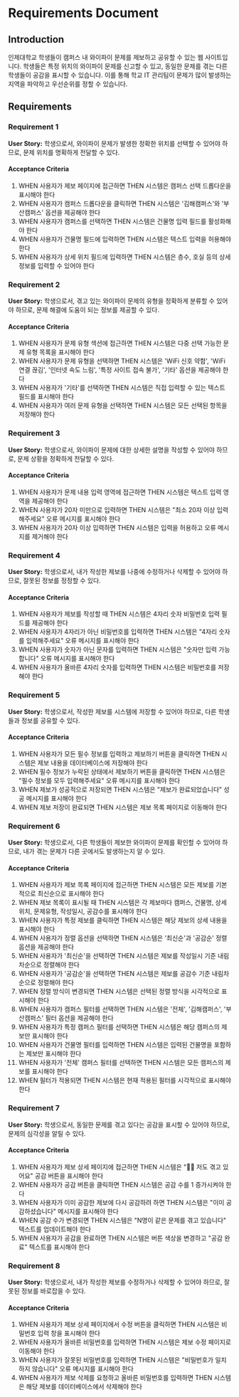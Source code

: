 # Requirements Document

## Introduction

인제대학교 학생들이 캠퍼스 내 와이파이 문제를 제보하고 공유할 수 있는 웹 사이트입니다. 학생들은 특정 위치의 와이파이 문제를 신고할 수 있고, 동일한 문제를 겪는 다른 학생들이 공감을 표시할 수 있습니다. 이를 통해 학교 IT 관리팀이 문제가 많이 발생하는 지역을 파악하고 우선순위를 정할 수 있습니다.

## Requirements

### Requirement 1

**User Story:** 학생으로서, 와이파이 문제가 발생한 정확한 위치를 선택할 수 있어야 하므로, 문제 위치를 명확하게 전달할 수 있다.

#### Acceptance Criteria

1. WHEN 사용자가 제보 페이지에 접근하면 THEN 시스템은 캠퍼스 선택 드롭다운을 표시해야 한다
2. WHEN 사용자가 캠퍼스 드롭다운을 클릭하면 THEN 시스템은 '김해캠퍼스'와 '부산캠퍼스' 옵션을 제공해야 한다
3. WHEN 사용자가 캠퍼스를 선택하면 THEN 시스템은 건물명 입력 필드를 활성화해야 한다
4. WHEN 사용자가 건물명 필드에 입력하면 THEN 시스템은 텍스트 입력을 허용해야 한다
5. WHEN 사용자가 상세 위치 필드에 입력하면 THEN 시스템은 층수, 호실 등의 상세 정보를 입력할 수 있어야 한다

### Requirement 2

**User Story:** 학생으로서, 겪고 있는 와이파이 문제의 유형을 정확하게 분류할 수 있어야 하므로, 문제 해결에 도움이 되는 정보를 제공할 수 있다.

#### Acceptance Criteria

1. WHEN 사용자가 문제 유형 섹션에 접근하면 THEN 시스템은 다중 선택 가능한 문제 유형 목록을 표시해야 한다
2. WHEN 사용자가 문제 유형을 선택하면 THEN 시스템은 'WiFi 신호 약함', 'WiFi 연결 끊김', '인터넷 속도 느림', '특정 사이트 접속 불가', '기타' 옵션을 제공해야 한다
3. WHEN 사용자가 '기타'를 선택하면 THEN 시스템은 직접 입력할 수 있는 텍스트 필드를 표시해야 한다
4. WHEN 사용자가 여러 문제 유형을 선택하면 THEN 시스템은 모든 선택된 항목을 저장해야 한다

### Requirement 3

**User Story:** 학생으로서, 와이파이 문제에 대한 상세한 설명을 작성할 수 있어야 하므로, 문제 상황을 정확하게 전달할 수 있다.

#### Acceptance Criteria

1. WHEN 사용자가 문제 내용 입력 영역에 접근하면 THEN 시스템은 텍스트 입력 영역을 제공해야 한다
2. WHEN 사용자가 20자 미만으로 입력하면 THEN 시스템은 "최소 20자 이상 입력해주세요" 오류 메시지를 표시해야 한다
3. WHEN 사용자가 20자 이상 입력하면 THEN 시스템은 입력을 허용하고 오류 메시지를 제거해야 한다

### Requirement 4

**User Story:** 학생으로서, 내가 작성한 제보를 나중에 수정하거나 삭제할 수 있어야 하므로, 잘못된 정보를 정정할 수 있다.

#### Acceptance Criteria

1. WHEN 사용자가 제보를 작성할 때 THEN 시스템은 4자리 숫자 비밀번호 입력 필드를 제공해야 한다
2. WHEN 사용자가 4자리가 아닌 비밀번호를 입력하면 THEN 시스템은 "4자리 숫자를 입력해주세요" 오류 메시지를 표시해야 한다
3. WHEN 사용자가 숫자가 아닌 문자를 입력하면 THEN 시스템은 "숫자만 입력 가능합니다" 오류 메시지를 표시해야 한다
4. WHEN 사용자가 올바른 4자리 숫자를 입력하면 THEN 시스템은 비밀번호를 저장해야 한다

### Requirement 5

**User Story:** 학생으로서, 작성한 제보를 시스템에 저장할 수 있어야 하므로, 다른 학생들과 정보를 공유할 수 있다.

#### Acceptance Criteria

1. WHEN 사용자가 모든 필수 정보를 입력하고 제보하기 버튼을 클릭하면 THEN 시스템은 제보 내용을 데이터베이스에 저장해야 한다
2. WHEN 필수 정보가 누락된 상태에서 제보하기 버튼을 클릭하면 THEN 시스템은 "필수 정보를 모두 입력해주세요" 오류 메시지를 표시해야 한다
3. WHEN 제보가 성공적으로 저장되면 THEN 시스템은 "제보가 완료되었습니다" 성공 메시지를 표시해야 한다
4. WHEN 제보 저장이 완료되면 THEN 시스템은 제보 목록 페이지로 이동해야 한다

### Requirement 6

**User Story:** 학생으로서, 다른 학생들이 제보한 와이파이 문제를 확인할 수 있어야 하므로, 내가 겪는 문제가 다른 곳에서도 발생하는지 알 수 있다.

#### Acceptance Criteria

1. WHEN 사용자가 제보 목록 페이지에 접근하면 THEN 시스템은 모든 제보를 기본적으로 최신순으로 표시해야 한다
2. WHEN 제보 목록이 표시될 때 THEN 시스템은 각 제보마다 캠퍼스, 건물명, 상세위치, 문제유형, 작성일시, 공감수를 표시해야 한다
3. WHEN 사용자가 특정 제보를 클릭하면 THEN 시스템은 해당 제보의 상세 내용을 표시해야 한다
4. WHEN 사용자가 정렬 옵션을 선택하면 THEN 시스템은 '최신순'과 '공감순' 정렬 옵션을 제공해야 한다
5. WHEN 사용자가 '최신순'을 선택하면 THEN 시스템은 제보를 작성일시 기준 내림차순으로 정렬해야 한다
6. WHEN 사용자가 '공감순'을 선택하면 THEN 시스템은 제보를 공감수 기준 내림차순으로 정렬해야 한다
7. WHEN 정렬 방식이 변경되면 THEN 시스템은 선택된 정렬 방식을 시각적으로 표시해야 한다
8. WHEN 사용자가 캠퍼스 필터를 선택하면 THEN 시스템은 '전체', '김해캠퍼스', '부산캠퍼스' 필터 옵션을 제공해야 한다
9. WHEN 사용자가 특정 캠퍼스 필터를 선택하면 THEN 시스템은 해당 캠퍼스의 제보만 표시해야 한다
10. WHEN 사용자가 건물명 필터를 입력하면 THEN 시스템은 입력된 건물명을 포함하는 제보만 표시해야 한다
11. WHEN 사용자가 '전체' 캠퍼스 필터를 선택하면 THEN 시스템은 모든 캠퍼스의 제보를 표시해야 한다
12. WHEN 필터가 적용되면 THEN 시스템은 현재 적용된 필터를 시각적으로 표시해야 한다

### Requirement 7

**User Story:** 학생으로서, 동일한 문제를 겪고 있다는 공감을 표시할 수 있어야 하므로, 문제의 심각성을 알릴 수 있다.

#### Acceptance Criteria

1. WHEN 사용자가 제보 상세 페이지에 접근하면 THEN 시스템은 "🙋‍♂️ 저도 겪고 있어요" 공감 버튼을 표시해야 한다
2. WHEN 사용자가 공감 버튼을 클릭하면 THEN 시스템은 공감 수를 1 증가시켜야 한다
3. WHEN 사용자가 이미 공감한 제보에 다시 공감하려 하면 THEN 시스템은 "이미 공감하셨습니다" 메시지를 표시해야 한다
4. WHEN 공감 수가 변경되면 THEN 시스템은 "N명이 같은 문제를 겪고 있습니다" 텍스트를 업데이트해야 한다
5. WHEN 사용자가 공감을 완료하면 THEN 시스템은 버튼 색상을 변경하고 "공감 완료" 텍스트를 표시해야 한다

### Requirement 8

**User Story:** 학생으로서, 내가 작성한 제보를 수정하거나 삭제할 수 있어야 하므로, 잘못된 정보를 바로잡을 수 있다.

#### Acceptance Criteria

1. WHEN 사용자가 제보 상세 페이지에서 수정 버튼을 클릭하면 THEN 시스템은 비밀번호 입력 창을 표시해야 한다
2. WHEN 사용자가 올바른 비밀번호를 입력하면 THEN 시스템은 제보 수정 페이지로 이동해야 한다
3. WHEN 사용자가 잘못된 비밀번호를 입력하면 THEN 시스템은 "비밀번호가 일치하지 않습니다" 오류 메시지를 표시해야 한다
4. WHEN 사용자가 제보 삭제를 요청하고 올바른 비밀번호를 입력하면 THEN 시스템은 해당 제보를 데이터베이스에서 삭제해야 한다
